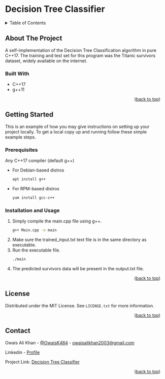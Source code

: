 <a name="readme-top"></a>

<!-- PROJECT LOGO -->
# Decision Tree Classifier

<!-- TABLE OF CONTENTS -->
<details>
  <summary>Table of Contents</summary>
  <ol>
    <li>
      <a href="#about-the-project">About The Project</a>
      <ul>
        <li><a href="#built-with">Built With</a></li>
      </ul>
    </li>
    <li>
      <a href="#getting-started">Getting Started</a>
      <ul>
        <li><a href="#prerequisites">Prerequisites</a></li>
        <li><a href="#installation">Installation</a></li>
      </ul>
    </li>
    <li><a href="#usage">Usage</a></li>
    <li><a href="#roadmap">Roadmap</a></li>
    <li><a href="#contributing">Contributing</a></li>
    <li><a href="#license">License</a></li>
    <li><a href="#contact">Contact</a></li>
    <li><a href="#acknowledgments">Acknowledgments</a></li>
  </ol>
</details>



<!-- ABOUT THE PROJECT -->
## About The Project

A self-implementation of the Decision Tree Classification algorithm in pure C++17. The training and test set for this program was the Titanic survivors dataset, widely available on the internet.

### Built With
<!-- <br> -->

* C++17
* g++11

<p align="right">(<a href="#readme-top">back to top</a>)</p>


<!-- GETTING STARTED -->
## Getting Started

This is an example of how you may give instructions on setting up your project locally.
To get a local copy up and running follow these simple example steps.

### Prerequisites


Any C++17 compiler (default g++)
* For Debian-based distros
  ```sh
  apt install g++
  ```
* For RPM-based distros
  ```sh
  yum install gcc-c++
  ```

### Installation and Usage

1. Simply compile the main.cpp file using g++.
   ```sh
   g++ Main.cpp -o main
   ```
2. Make sure the trained_input.txt text file is in the same directory as executable.
3. Run the executable file.
   ```sh
   ./main
   ```
4. The predicted survivors data will be present in the output.txt file.

<p align="right">(<a href="#readme-top">back to top</a>)</p>



<!-- LICENSE -->
## License

Distributed under the MIT License. See `LICENSE.txt` for more information.

<p align="right">(<a href="#readme-top">back to top</a>)</p>



<!-- CONTACT -->
## Contact

Owais Ali Khan - [@OwaisK484](https://twitter.com/OwaisK484) - owaisalikhan2003@gmail.com

Linkedin - [Profile](https://www.linkedin.com/in/owais-ali-khan-04933b238)

Project Link: [Decision Tree Classifier](https://github.com/OwaisK4/Decision-Tree-Classifier)

<p align="right">(<a href="#readme-top">back to top</a>)</p>


[Next.js]: https://img.shields.io/badge/next.js-000000?style=for-the-badge&logo=nextdotjs&logoColor=white
[Next-url]: https://nextjs.org/
[C++]: https://img.shields.io/badge/-c++-black?logo=c%2B%2B&style=social